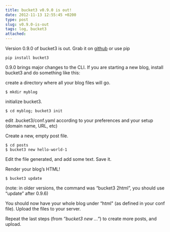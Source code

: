 ```yaml
---
title: bucket3 v0.9.0 is out!
date: 2012-11-13 12:55:45 +0200
type: post
slug: v0.9.0-is-out
tags: log, bucket3
attached:
---
```

Version 0.9.0 of bucket3 is out. Grab it on [github](https://github.com/vrypan/bucket3) or use pip

    pip install bucket3
    
0.9.0 brings major changes to the CLI. If you are starting a new blog, install bucket3 and do something like this:

create a directory where all your blog files will go.

    $ mkdir myblog
    
initialize bucket3.

    $ cd myblog; bucket3 init

edit .bucket3/conf.yaml according to your preferences and your setup (domain name, URL, etc)
    
Create a new, empty post file.

    $ cd posts 
    $ bucket3 new hello-world-1

Edit the file generated, and add some text. Save it.
    
Render your blog’s HTML!

    $ bucket3 update
    
(note: in older versions, the command was “bucket3 2html”, you should use “update” after 0.9.6)

You should now have your whole blog under  “html" (as defined in your conf file). Upload the files to your server. 

Repeat the last steps (from _”bucket3 new ...”_) to create more posts, and upload.